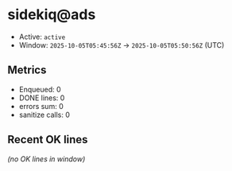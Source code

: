 # sidekiq@ads

- Active: `active`
- Window: `2025-10-05T05:45:56Z` → `2025-10-05T05:50:56Z` (UTC)

## Metrics
- Enqueued: 0
- DONE lines: 0
- errors sum: 0
- sanitize calls: 0

## Recent OK lines
_(no OK lines in window)_
